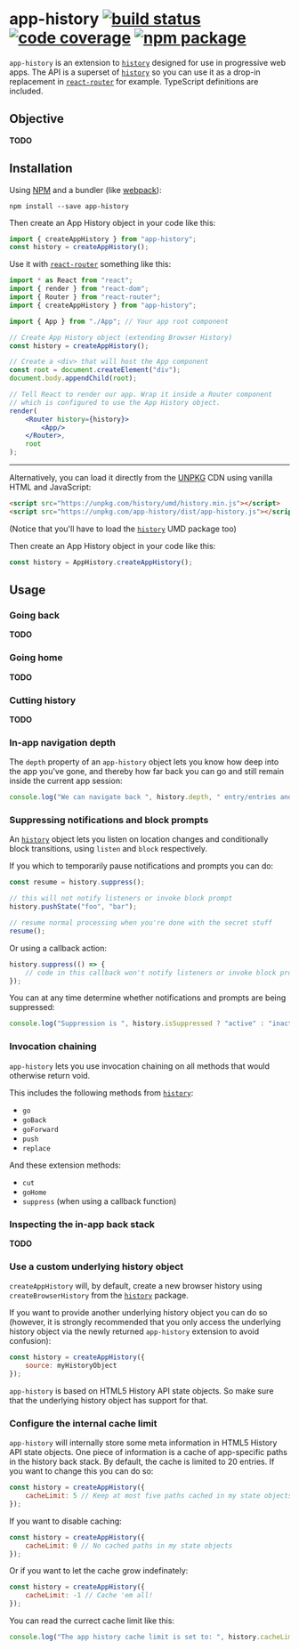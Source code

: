 # app-history [![build status][travis-badge]][travis] [![code coverage][coveralls-badge]][coveralls] [![npm package][npm-badge]][npm]


`app-history` is an extension to [`history`][history] designed for use in progressive web apps. The API is a superset of [`history`][history] so you can use it as a drop-in replacement in [`react-router`][react-router] for example. TypeScript definitions are included.

## Objective

**TODO**

## Installation

Using [NPM](npm) and a bundler (like [webpack][webpack]):

```
npm install --save app-history
```

Then create an App History object in your code like this:

```js
import { createAppHistory } from "app-history";
const history = createAppHistory();
```

Use it with [`react-router`][react-router] something like this:

```jsx
import * as React from "react";
import { render } from "react-dom";
import { Router } from "react-router";
import { createAppHistory } from "app-history";

import { App } from "./App"; // Your app root component

// Create App History object (extending Browser History)
const history = createAppHistory();

// Create a <div> that will host the App component
const root = document.createElement("div");
document.body.appendChild(root);

// Tell React to render our app. Wrap it inside a Router component
// which is configured to use the App History object.
render(
    <Router history={history}>
        <App/>
    </Router>,
    root
);
```


----------

Alternatively, you can load it directly from the [UNPKG][unpkg] CDN using vanilla HTML and JavaScript:

```html
<script src="https://unpkg.com/history/umd/history.min.js"></script>
<script src="https://unpkg.com/app-history/dist/app-history.js"></script>
```

(Notice that you'll have to load the [`history`][history] UMD package too)

Then create an App History object in your code like this:

```js
const history = AppHistory.createAppHistory();
```

## Usage

### Going back

**TODO**

### Going home

**TODO**

### Cutting history

**TODO**

### In-app navigation depth

The `depth` property of an `app-history` object lets you know how deep into the app you've gone, and thereby how far back you can go and still remain inside the current app session:

```js
console.log("We can navigate back ", history.depth, " entry/entries and still be in this app session");
```

### Suppressing notifications and block prompts

An [`history`][history] object lets you listen on location changes and conditionally block transitions, using `listen` and `block` respectively.

If you which to temporarily pause notifications and prompts you can do:

```js
const resume = history.suppress();

// this will not notify listeners or invoke block prompt
history.pushState("foo", "bar");

// resume normal processing when you're done with the secret stuff
resume();
```

Or using a callback action:

```js
history.suppress(() => {
    // code in this callback won't notify listeners or invoke block prompt
});
```

You can at any time determine whether notifications and prompts are being suppressed:

```js
console.log("Suppression is ", history.isSuppressed ? "active" : "inactive");
```

### Invocation chaining

`app-history` lets you use invocation chaining on all methods that would otherwise return void. 

This includes the following methods from [`history`][history]:
* `go`
* `goBack`
* `goForward`
* `push`
* `replace`

And these extension methods:
* `cut`
* `goHome`
* `suppress` (when using a callback function)

### Inspecting the in-app back stack

**TODO**

### Use a custom underlying history object

`createAppHistory` will, by default, create a new browser history using `createBrowserHistory` from the [`history`][history] package.

If you want to provide another underlying history object you can do so (however, it is strongly recommended that you only access the underlying history object via the newly returned `app-history` extension to avoid confusion):

```js
const history = createAppHistory({
    source: myHistoryObject
});
```

`app-history` is based on HTML5 History API state objects. So make sure that the underlying history object has support for that.

### Configure the internal cache limit

`app-history` will internally store some meta information in HTML5 History API state objects. One piece of information is a cache of app-specific paths in the history back stack. By default, the cache is limited to 20 entries. If you want to change this you can do so:

```js
const history = createAppHistory({
    cacheLimit: 5 // Keep at most five paths cached in my state objects
});
```

If you want to disable caching:

```js
const history = createAppHistory({
    cacheLimit: 0 // No cached paths in my state objects
});
```

Or if you want to let the cache grow indefinately:

```js
const history = createAppHistory({
    cacheLimit: -1 // Cache 'em all!
});
```

You can read the currect cache limit like this:

```js
console.log("The app history cache limit is set to: ", history.cacheLimit);
```

[travis-badge]: https://img.shields.io/travis/mwikstrom/app-history.svg?style=flat-square
[travis]: https://travis-ci.org/mwikstrom/app-history
[coveralls-badge]: https://img.shields.io/coveralls/github/mwikstrom/app-history.svg?style=flat-square
[coveralls]: https://coveralls.io/github/mwikstrom/app-history
[npm-badge]: https://img.shields.io/npm/v/app-history.svg?style=flat-square
[npm]: https://www.npmjs.org/package/app-history
[history]: https://github.com/ReactTraining/history
[react-router]: https://github.com/ReactTraining/react-router
[npm]: https://www.npmjs.com/
[webpack]: https://webpack.github.io/
[unpkg]: https://unpkg.com/